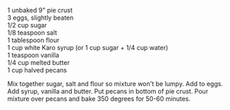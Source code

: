---
---

1 unbaked 9" pie crust  
3 eggs, slightly beaten  
1/2 cup sugar  
1/8 teaspoon salt  
1 tablespoon flour  
1 cup white Karo syrup (or 1 cup sugar + 1/4 cup water)  
1 teaspoon vanilla  
1/4 cup melted butter  
1 cup halved pecans  

Mix together sugar, salt and flour so mixture won't be lumpy. Add to eggs. Add syrup, vanilla 
and butter. Put pecans in bottom of pie crust. Pour mixture over pecans and bake 350 degrees 
for 50-60 minutes.
